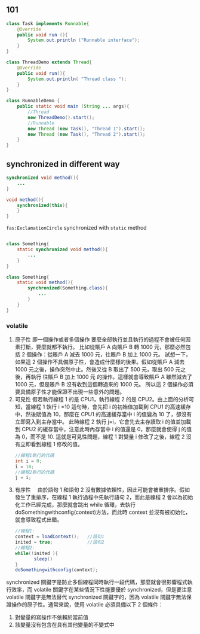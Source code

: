 ## 101

```java
class Task implements Runnable{
	@Override
	public void run (){
		System.out.println ("Runnable interface");
	}
}

class ThreadDemo extends Thread{
	@Override
	public void run(){
		System.out.println( "Thread class ");
	}
}

class RunnableDemo {
	public static void main (String ... args){
		//Thread
		new ThreadDemo().start();
		//Runnable
		new Thread (new Task(), "Thread 1").start();
		new Thread (new Task(), "Thread 2").start();
	}
}

```

## synchronized in different way

```java
synchronized void method(){
	...
}

void method(){
	synchronized(this){
	}
}
```

`fas:ExclamationCircle` synchronized with `static` method

```java

class Something{
	static synchronized void method(){
		...
	}
}

class Something{
	static void method(){
		synchronized(Something.class){
			...
		}
	}
}
```

### volatile

1. 原子性
   即一個操作或者多個操作 要麼全部執行並且執行的過程不會被任何因素打斷，要麼就都不執行。
   比如從賬戶 A 向賬戶 B 轉 1000 元，那麼必然包括 2 個操作：從賬戶 A 減去 1000 元，往賬戶 B 加上 1000 元。
   試想一下，如果這 2 個操作不具備原子性，會造成什麼樣的後果。假如從賬戶 A 減去 1000 元之後，操作突然中止。然後又從 B 取出了 500 元，取出 500 元之後，再執行 往賬戶 B 加上 1000 元 的操作。這樣就會導致賬戶 A 雖然減去了 1000 元，但是賬戶 B 沒有收到這個轉過來的 1000 元。
   所以這 2 個操作必須要具備原子性才能保證不出現一些意外的問題。
2. 可見性
   假若執行線程 1 的是 CPU1，執行線程 2 的是 CPU2。由上面的分析可知，當線程 1 執行 i =10 這句時，會先把 i 的初始值加載到 CPU1 的高速緩存中，然後賦值為 10，那麼在 CPU1 的高速緩存當中 i 的值變為 10 了，卻沒有立即寫入到主存當中。
   此時線程 2 執行 j=i，它會先去主存讀取 i 的值並加載到 CPU2 的緩存當中，注意此時內存當中 i 的值還是 0，那麼就會使得 j 的值為 0，而不是 10.
   這就是可見性問題，線程 1 對變量 i 修改了之後，線程 2 沒有立即看到線程 1 修改的值。
    ```java
    //線程1執行的代碼
    int i = 0;
    i = 10;
    //線程2執行的代碼
    j = i;
    ```
3. 有序性
   　由於語句 1 和語句 2 沒有數據依賴性，因此可能會被重排序。假如發生了重排序，在線程 1 執行過程中先執行語句 2，而此是線程 2 會以為初始化工作已經完成，那麼就會跳出 while 循環，去執行 doSomethingwithconfig(context)方法，而此時 context 並沒有被初始化，就會導致程式出錯。
    ```java
    //線程1:
    context = loadContext();   //語句1
    inited = true;             //語句2
    //線程2:
    while(!inited ){
    	   sleep()
    }
    doSomethingwithconfig(context);
    ```

synchronized 關鍵字是防止多個線程同時執行一段代碼，那麼就會很影響程式執行效率，而 volatile 關鍵字在某些情況下性能要優於 synchronized，但是要注意 volatile 關鍵字是無法替代 synchronized 關鍵字的，因為 volatile 關鍵字無法保證操作的原子性。通常來說，使用 volatile 必須具備以下 2 個條件：

1. 對變量的寫操作不依賴於當前值
2. 該變量沒有包含在具有其他變量的不變式中
